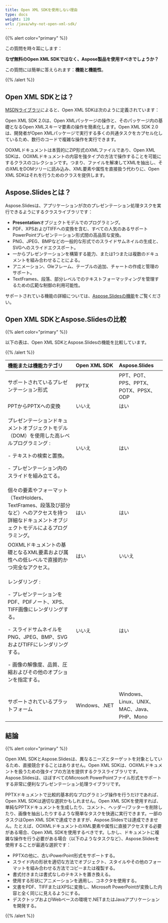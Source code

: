 ```yaml
---
title: Open XML SDKを使用しない理由
type: docs
weight: 120
url: /java/why-not-open-xml-sdk/
---
```


{{% alert color="primary" %}} 

この質問を時々耳にします：

**なぜ無料のOpen XML SDKではなく、Aspose製品を使用すべきでしょうか？**

この質問には簡単に答えられます：**機能と機能性**。

{{% /alert %}} 
## **Open XML SDKとは？**
[MSDNライブラリ](https://docs.microsoft.com/en-us/office/open-xml/open-xml-sdk)によると、Open XML SDKは次のように定義されています：

Open XML SDK 2.0は、Open XMLパッケージの操作と、そのパッケージ内の基礎となるOpen XMLスキーマ要素の操作を簡素化します。Open XML SDK 2.0は、開発者がOpen XMLパッケージで実行する多くの共通タスクをカプセル化しているため、数行のコードで複雑な操作を実行できます。

OOXMLドキュメントは本質的にZIP形式のXMLファイルであり、Open XML SDKは、OOXMLドキュメントの内容を強タイプの方法で操作することを可能にするクラスのコレクションです。つまり、ファイルを解凍してXMLを抽出し、そのXMLをDOMツリーに読み込み、XML要素や属性を直接扱う代わりに、Open XML SDKはそれを行うためのクラスを提供します。
## **Aspose.Slidesとは？**
Aspose.Slidesは、アプリケーションが次のプレゼンテーション処理タスクを実行できるようにするクラスライブラリです：

- **Presentation**オブジェクトモデルでのプログラミング。
- PDF、XPSおよびTIFFへの変換を含む、すべての人気のあるサポートPowerPointプレゼンテーション形式間の高品質な変換。
- PNG、JPEG、BMPなどの一般的な形式でのスライドサムネイルの生成と、SVGへのスライドエクスポート。
- 一からプレゼンテーションを構築する能力、または1つまたは複数のドキュメントを組み合わせることによる。
- アニメーション、Oleフレーム、テーブルの追加、チャートの作成と管理のサポート。
- TextFrames、段落、部分レベルでのテキストフォーマッティングを管理するための広範な制御の利用可能性。

サポートされている機能の詳細については、[Aspose.Slidesの機能](/slides/java/product-overview/)をご覧ください。
## **Open XML SDKとAspose.Slidesの比較**
{{% alert color="primary" %}} 

以下の表は、Open XML SDKとAspose.Slidesの機能を比較しています。

{{% /alert %}} 

|**機能または機能カテゴリ**|**Open XML SDK**|**Aspose.Slides**|
| :- | :- | :- |
|サポートされているプレゼンテーション形式|PPTX|PPT、POT、PPS、PPTX、POTX、PPSX、ODP|
|PPTからPPTXへの変換|いいえ|はい|
|<p>プレゼンテーションドキュメントオブジェクトモデル（DOM）を使用した高レベルプログラミング :</p><p>- テキストの検索と置換。</p><p>- プレゼンテーション内のスライドを組み立てる。</p>|いいえ|はい|
|個々の要素やフォーマット（TextHolders、TextFrames、段落及び部分など）へのアクセスを持つ詳細なドキュメントオブジェクトモデルによるプログラミング。|はい|はい|
|OOXMLドキュメントの基礎となるXML要素および属性への低レベルで直接的かつ完全なアクセス。|はい|いいえ|
|<p>レンダリング :</p><p>- プレゼンテーションをPDF、PDFノート、XPS、TIFF画像にレンダリングする。</p><p>- スライドサムネイルをPNG、JPEG、BMP、SVGおよびTIFFにレンダリングする。</p><p>- 画像の解像度、品質、圧縮およびその他のオプションを指定する。</p>|いいえ|はい|
|サポートされているプラットフォーム|Windows、.NET|Windows、Linux、UNIX、MAC、Java、PHP、Mono|
## **結論**
{{% alert color="primary" %}} 

Open XML SDKとAspose.Slidesは、異なるニーズとターゲットを対象としているため、直接競合することはありません。Open XML SDKは、OOXMLドキュメントを扱うための強タイプの方法を提供するクラスライブラリです。Aspose.Slidesは、ほぼすべてのMicrosoft PowerPointファイル形式をサポートする非常に便利なプレゼンテーション処理ライブラリです。

PPTXドキュメントで比較的基本的なプログラミング操作を行うだけであれば、Open XML SDKは適切な選択かもしれません。Open XML SDKを使用すれば、単純なPPTXドキュメントを生成したり、コメント、ヘッダー/フッターを削除したり、画像を抽出したりするような簡単なタスクを快適に実行できます。一部のタスクはOpen XML SDKで達成できますが、Aspose.Slidesでは達成できません。たとえば、OOXMLドキュメントのXML要素や属性に直接アクセスする必要がある場合、Open XML SDKを使用するべきです。しかし、ドキュメントに複雑な操作を行う必要がある場合（以下のようなタスクなど）、Aspose.Slidesを使用することが最適な選択です：

- PPTXの他に、古いPowerPoint形式をサポートする。
- スライド内の形状を適切な方法でオブジェクト、スタイルやその他のフォーマットを組み合わせる方法でコピーまたは複製する。
- 書式付きまたは書式なしのテキストを置き換える。
- 使用する形状にアニメーションを適用し、コネクタを使用する。
- 文書をPDF、TIFFまたはXPSに変換し、Microsoft PowerPointが変換した内容と全く同じに見えるようにする。
- デスクトップおよびWebベースの環境で.NETまたはJavaアプリケーションを開発する。

{{% /alert %}}